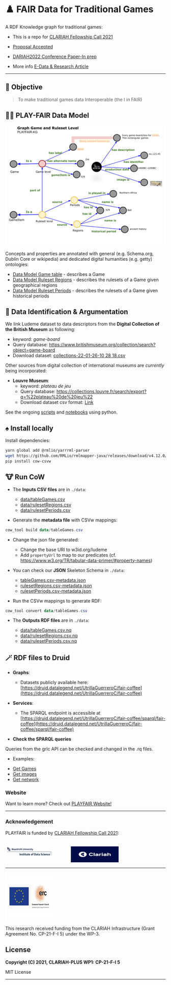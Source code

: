 
# ♟️ FAIR Data for Traditional Games

A RDF Knowledge graph for traditional games:

* This is a repo for [CLARIAH Fellowship Call 2021](https://www.clariah.nl/news/clariah-fellowship-call-2021)

* [Proposal Accepted](files/CLARIAH-F-2021_paper.pdf)

* [DARIAH2022 Conference Paper-In prep](files/play_fair_dariah.pdf)

* More info [E-Data & Research Article](https://edata.nl/2022/01/31/historische-spelletjesdatabase-in-de-maak/)

---

## 🎯 Objective

> To make traditional games data Interoperable (the I in FAIR)

## 🧑‍💻 PLAY-FAIR Data Model

<p align="center"> 
	<img src="images/data-model.svg"> 
</p>


Concepts and properties are annotated with general (e.g. Schema.org, Dublin Core or wikipedia) and dedicated digital humanities (e.g. getty) ontologies:

+ [Data Model Game table](model/data-model.md) - describes a Game
+ [Data Model Ruleset Regions](model/data-model-regions.md) - describes the rulesets of a Game given geographical regions
+ [Data Model Ruleset Periods](model/data-model-periods.md) - describes the rulesets of a Game given historical periods



## 🎲 Data Identification & Argumentation

We link Ludeme dataset to data descriptors from the **Digital Collection of the British Museum** as following:

+ keyword: *game-board*
+ Query database: https://www.britishmuseum.org/collection/search?object=game-board
+ Download dataset: [collections-22-01-26-10 28 18.csv](data/collections-britishM.csv)    

Other sources from digital collection of international museums are *currently* being incorporated:

- **Louvre Museum**:
  + keyword: *plateau de jeu*
  + Query database: https://collections.louvre.fr/search/export?q=%22plateau%20de%20jeu%22
  + Download dataset csv format: [Link](https://collections.louvre.fr/recherche?q=%22plateau+de+jeu%22) 



See the ongoing [scripts](etl) and [notebooks](notebooks) using python.


## ♠️ Install locally

Install dependencies:

```bash
yarn global add @rmlio/yarrrml-parser
wget https://github.com/RMLio/rmlmapper-java/releases/download/v4.12.0/rmlmapper.jar
pip install cow-csvw
```

## 🐮 Run CoW

- The **Inputs CSV files** are in `./data`:
  + [data/tableGames.csv](data/tableGames.csv)
  + [data/rulesetRegions.csv](data/rulesetRegions.csv)
  + [data/rulesetPeriods.csv](data/rulesetPeriods.csv)
  
- Generate the **metadata file** with CSVw mappings:

```powershell
cow_tool build data/tableGames.csv
```

- Change the json file generated:

  * Change the base URI to w3id.org/ludeme
  * Add `propertyUrl` to map to our predicates (cf. https://www.w3.org/TR/tabular-data-primer/#property-names)
- You can check our **JSON** Skeleton Schema in `./data`:
  + [tableGames.csv-metadata.json](data/tableGames.csv-metadata.json)
  + [rulesetRegions.csv-metadata.json](data/rulesetRegions.csv-metadata.json)
  + [rulesetPeriods.csv-metadata.json](data/rulesetPeriods.csv-metadata.json)

- Run the CSVw mappings to generate RDF:


```powershell
cow_tool convert data/tableGames.csv
```

- The **Outputs RDF files** are in `./data`:

  + [data/tableGames.csv.nq](data/tableGames.csv.nq)
  + [data/rulesetRegions.csv.nq](data/rulesetRegions.csv.nq)
  + [data/rulesetPeriods.csv.nq](data/rulesetPeriods.csv.nq)




## 🪄 RDF files to Druid

- **Graphs**:

  + Datasets publicly available here: [https://druid.datalegend.net/UtrillaGuerreroC/fair-coffee](https://druid.datalegend.net/UtrillaGuerreroC/fair-coffee)


- **Services**:

  + The SPARQL endpoint is accessible at [https://druid.datalegend.net/UtrillaGuerreroC/fair-coffee/sparql/fair-coffee](https://druid.datalegend.net/UtrillaGuerreroC/fair-coffee/sparql/fair-coffee)


- **Check the SPARQL queries**

Queries from the grlc API can be checked and changed in the .rq files.
    
* Examples:
- [Get Games](queries/get-games.rq)
- [Get images](queries/get-games-images.rq)
- [Get network](queries/get-network.rq)

### Website

Want to learn more? Check out [PLAYFAIR Website!](https://www.clariah.nl/projects?page=2/)

---

### Acknowledgement
PLAYFAIR is funded by [CLARIAH Fellowship Call 2021](https://www.clariah.nl/news/clariah-fellowship-call-2021):

<a href="https://www.maastrichtuniversity.nl/research/institute-data-science"><img src="images/Logo_IDS.jpg" width="150px" height="70px" alt="Institute of Data Science" /></a>&emsp;&emsp;&emsp;&emsp;<a href="https://www.clariah.nl//"><img src="images/Logo_Clariah.png" alt="Clariah Logo" width="150px" height="50px"/></a>

---


<a href="http://www.ludeme.eu/"><img src="images/LOGO_ERC-FLAG_EU_.jpg" width="150px" height="150px" alt="Ludeme Project Logo" /></a>

This research received funding from the CLARIAH Infrastructure (Grant Agreement No. CP-21-F-I 5) under the WP-3.
## License

**Copyright (C) 2021, CLARIAH-PLUS WP1: CP-21-F-I 5**

MIT License 

---

